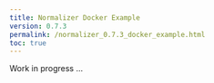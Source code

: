 ```yaml
---
title: Normalizer Docker Example
version: 0.7.3
permalink: /normalizer_0.7.3_docker_example.html
toc: true
---
```


Work in progress ...
